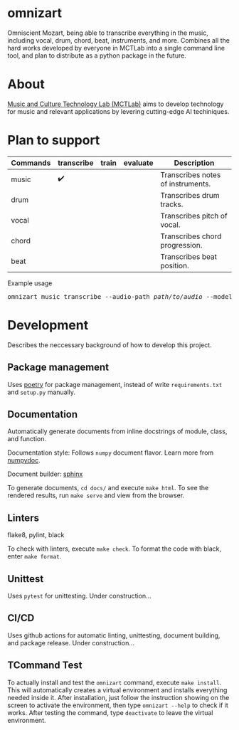 # omnizart
Omniscient Mozart, being able to transcribe everything in the music, including vocal, drum, chord, beat, instruments, and more.
Combines all the hard works developed by everyone in MCTLab into a single command line tool, and plan to distribute as a python package in the future.

# About
[Music and Culture Technology Lab (MCTLab)](https://sites.google.com/view/mctl/home) aims to develop technology for music and relevant applications by levering cutting-edge AI techiniques.

# Plan to support
| Commands | transcribe         | train | evaluate | Description                       |
|----------|--------------------|-------|----------|-----------------------------------|
| music    | :heavy_check_mark: |       |          | Transcribes notes of instruments. |
| drum     |                    |       |          | Transcribes drum tracks.          |
| vocal    |                    |       |          | Transcribes pitch of vocal.       |
| chord    |                    |       |          | Transcribes chord progression.    |
| beat     |                    |       |          | Transcribes beat position.        |

Example usage
<pre>
omnizart music transcribe --audio-path <i>path/to/audio</i> --model-path <i>path/to/model</i>
</pre>


# Development
Describes the neccessary background of how to develop this project.

## Package management
Uses [poetry](https://python-poetry.org/) for package management, instead of write `requirements.txt` and `setup.py` manually.

## Documentation
Automatically generate documents from inline docstrings of module, class, and function.

Documentation style: Follows `numpy` document flavor. Learn more from [numpydoc](https://numpydoc.readthedocs.io/en/latest/format.html#documenting-constants).

Document builder: [sphinx](https://www.sphinx-doc.org/en/master/)

To generate documents, `cd docs/` and execute `make html`. To see the rendered results, run `make serve` and view from the browser.

## Linters
flake8, pylint, black

To check with linters, execute `make check`. To format the code with black, enter `make format`.

## Unittest
Uses `pytest` for unittesting. Under construction...

## CI/CD
Uses github actions for automatic linting, unittesting, document building, and package release. Under construction...

## TCommand Test
To actually install and test the `omnizart` command, execute `make install`. This will automatically creates a virtual environment and installs everything needed inside it. After installation, just follow the instruction showing on the screen to activate the environment, then type `omnizart --help` to check if it works. After testing the command, type `deactivate` to leave the virtual environment. 
